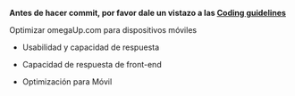**Antes de hacer commit, por favor dale un vistazo a las [Coding guidelines](https://github.com/omegaup/omegaup/wiki/Coding-guidelines)**

Optimizar omegaUp.com para dispositivos móviles

- Usabilidad y capacidad de respuesta

- Capacidad de respuesta de front-end

- Optimización para Móvil
